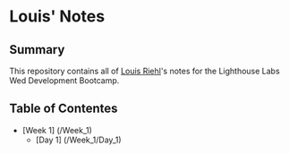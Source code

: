 # Louis' Notes

## Summary

This repository contains all of [Louis Riehl](https://github.com/louisriehl)'s notes for the Lighthouse Labs Wed Development Bootcamp.

## Table of Contentes
* [Week 1] (/Week_1)
  * [Day 1] (/Week_1/Day_1)